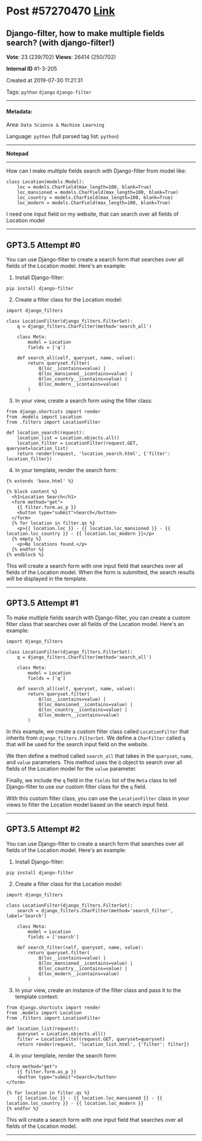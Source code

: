
# Post \#57270470 [Link](https://stackoverflow.com/questions/57270470/)

## Django-filter, how to make multiple fields search? (with django-filter!)

**Vote**: 23 (239/702) **Views**: 26414 (250/702) 

**Internal ID** \#1-3-205

Created at 2019-07-30 11:21:31

Tags: `python` `django` `django-filter`

----------

#### Metadata:

Area: `Data Science & Machine Learning`

Language: `python` (full parsed tag list: `python`)

----------

**Notepad**


----------

How can I make multiple fields search with Django-filter from model like:

```
class Location(models.Model):
    loc = models.CharField(max_length=100, blank=True)
    loc_mansioned = models.CharField(max_length=100, blank=True)
    loc_country = models.CharField(max_length=100, blank=True)
    loc_modern = models.CharField(max_length=100, blank=True)
```


I need one input field on my website, that can search over all fields of Location model


----------
        
## GPT3.5 Attempt \#0

You can use Django-filter to create a search form that searches over all fields of the Location model. Here's an example:

1. Install Django-filter:

```
pip install django-filter
```

2. Create a filter class for the Location model:

```
import django_filters

class LocationFilter(django_filters.FilterSet):
    q = django_filters.CharFilter(method='search_all')

    class Meta:
        model = Location
        fields = ['q']

    def search_all(self, queryset, name, value):
        return queryset.filter(
            Q(loc__icontains=value) |
            Q(loc_mansioned__icontains=value) |
            Q(loc_country__icontains=value) |
            Q(loc_modern__icontains=value)
        )
```

3. In your view, create a search form using the filter class:

```
from django.shortcuts import render
from .models import Location
from .filters import LocationFilter

def location_search(request):
    location_list = Location.objects.all()
    location_filter = LocationFilter(request.GET, queryset=location_list)
    return render(request, 'location_search.html', {'filter': location_filter})
```

4. In your template, render the search form:

```
{% extends 'base.html' %}

{% block content %}
  <h1>Location Search</h1>
  <form method="get">
    {{ filter.form.as_p }}
    <button type="submit">Search</button>
  </form>
  {% for location in filter.qs %}
    <p>{{ location.loc }} - {{ location.loc_mansioned }} - {{ location.loc_country }} - {{ location.loc_modern }}</p>
  {% empty %}
    <p>No locations found.</p>
  {% endfor %}
{% endblock %}
```

This will create a search form with one input field that searches over all fields of the Location model. When the form is submitted, the search results will be displayed in the template.

--------

## GPT3.5 Attempt \#1

To make multiple fields search with Django-filter, you can create a custom filter class that searches over all fields of the Location model. Here's an example:

```
import django_filters

class LocationFilter(django_filters.FilterSet):
    q = django_filters.CharFilter(method='search_all')

    class Meta:
        model = Location
        fields = ['q']

    def search_all(self, queryset, name, value):
        return queryset.filter(
            Q(loc__icontains=value) |
            Q(loc_mansioned__icontains=value) |
            Q(loc_country__icontains=value) |
            Q(loc_modern__icontains=value)
        )
```

In this example, we create a custom filter class called `LocationFilter` that inherits from `django_filters.FilterSet`. We define a `CharFilter` called `q` that will be used for the search input field on the website.

We then define a method called `search_all` that takes in the `queryset`, `name`, and `value` parameters. This method uses the `Q` object to search over all fields of the Location model for the `value` parameter.

Finally, we include the `q` field in the `fields` list of the `Meta` class to tell Django-filter to use our custom filter class for the `q` field.

With this custom filter class, you can use the `LocationFilter` class in your views to filter the Location model based on the search input field.

--------

## GPT3.5 Attempt \#2

You can use Django-filter to create a search form that searches over all fields of the Location model. Here's an example:

1. Install Django-filter:

```
pip install django-filter
```

2. Create a filter class for the Location model:

```
import django_filters

class LocationFilter(django_filters.FilterSet):
    search = django_filters.CharFilter(method='search_filter', label='Search')

    class Meta:
        model = Location
        fields = ['search']

    def search_filter(self, queryset, name, value):
        return queryset.filter(
            Q(loc__icontains=value) |
            Q(loc_mansioned__icontains=value) |
            Q(loc_country__icontains=value) |
            Q(loc_modern__icontains=value)
        )
```

3. In your view, create an instance of the filter class and pass it to the template context:

```
from django.shortcuts import render
from .models import Location
from .filters import LocationFilter

def location_list(request):
    queryset = Location.objects.all()
    filter = LocationFilter(request.GET, queryset=queryset)
    return render(request, 'location_list.html', {'filter': filter})
```

4. In your template, render the search form:

```
<form method="get">
    {{ filter.form.as_p }}
    <button type="submit">Search</button>
</form>

{% for location in filter.qs %}
    {{ location.loc }} - {{ location.loc_mansioned }} - {{ location.loc_country }} - {{ location.loc_modern }}
{% endfor %}
```

This will create a search form with one input field that searches over all fields of the Location model.

--------
